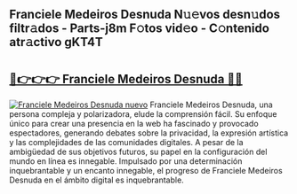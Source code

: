 ## Franciele Medeiros Desnuda N𝚞𝚎vos desn𝚞dos filtr𝚊dos - Parts-j8m F𝚘tos vid𝚎o - C𝚘ntenido atr𝚊ctivo gKT4T

# <h2><a href="http://mb8weg.tromn.icu/?c=Franciele+Medeiros+Desnuda">🔗👉👉👉 Franciele Medeiros Desnuda 🔗🔗</a></h2>

[![Franciele Medeiros Desnuda nuevo](https://i.imgur.com/pEAQMta.gif)](http://mb8weg.tromn.icu/?c=Franciele+Medeiros+Desnuda)
Franciele Medeiros Desnuda, una persona compleja y polarizadora, elude la comprensión fácil. Su enfoque único para crear una presencia en la web ha fascinado y provocado espectadores, generando debates sobre la privacidad, la expresión artística y las complejidades de las comunidades digitales. A pesar de la ambigüedad de sus objetivos futuros, su papel en la configuración del mundo en línea es innegable. Impulsado por una determinación inquebrantable y un encanto innegable, el progreso de Franciele Medeiros Desnuda en el ámbito digital es inquebrantable.

